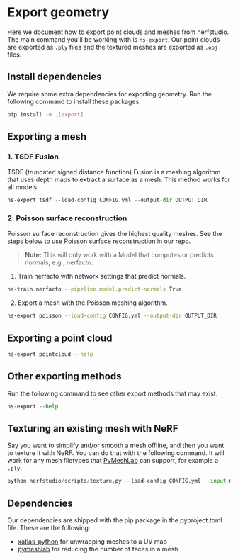 # Export geometry

Here we document how to export point clouds and meshes from nerfstudio. The main command you'll be working with is `ns-export`. Our point clouds are exported as `.ply` files and the textured meshes are exported as `.obj` files.

## Install dependencies

We require some extra dependencies for exporting geometry. Run the following command to install these packages.

```bash
pip install -e .[export]
```

## Exporting a mesh

### 1. TSDF Fusion

TSDF (truncated signed distance function) Fusion is a meshing algorithm that uses depth maps to extract a surface as a mesh. This method works for all models.

```python
ns-export tsdf --load-config CONFIG.yml --output-dir OUTPUT_DIR
```

### 2. Poisson surface reconstruction

Poisson surface reconstruction gives the highest quality meshes. See the steps below to use Poisson surface reconstruction in our repo.

> **Note:**
> This will only work with a Model that computes or predicts normals, e.g., nerfacto.

1. Train nerfacto with network settings that predict normals.

```bash
ns-train nerfacto --pipeline.model.predict-normals True
```

2. Export a mesh with the Poisson meshing algorithm.

```bash
ns-export poisson --load-config CONFIG.yml --output-dir OUTPUT_DIR
```

## Exporting a point cloud

```bash
ns-export pointcloud --help
```

## Other exporting methods

Run the following command to see other export methods that may exist.

```python
ns-export --help
```

## Texturing an existing mesh with NeRF

Say you want to simplify and/or smooth a mesh offline, and then you want to texture it with NeRF. You can do that with the following command. It will work for any mesh filetypes that [PyMeshLab](https://pymeshlab.readthedocs.io/en/latest/) can support, for example a `.ply`.

```python
python nerfstudio/scripts/texture.py --load-config CONFIG.yml --input-mesh-filename FILENAME --output-dir OUTPUT_DIR
```

## Dependencies

Our dependencies are shipped with the pip package in the pyproject.toml file. These are the following:

- [xatlas-python](https://github.com/mworchel/xatlas-python) for unwrapping meshes to a UV map
- [pymeshlab](https://pymeshlab.readthedocs.io/en/latest/) for reducing the number of faces in a mesh
